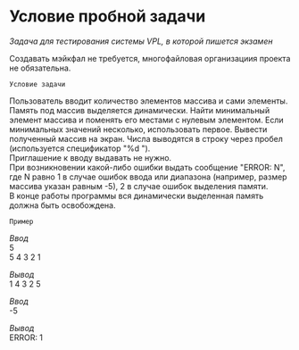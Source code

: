 # Условие пробной задачи 

*Задача для тестирования системы VPL, в которой пишется экзамен*

Создавать мэйкфал не требуется, многофайловая организациия проекта не обязательна. 

`Условие задачи`

Пользователь вводит количество элементов массива и сами элементы. Память под массив выделяется динамически. Найти минимальный элемент массива и поменять его местами с нулевым элементом. Если минимальных значений несколько, использовать первое. Вывести полученный массив на экран. Числа выводятся в строку через пробел (используется спецификатор "%d ").  
Приглашение к вводу выдавать не нужно.  
При возникновении какой-либо ошибки выдать сообщение "ERROR: N", где N равно 1 в случае ошибок ввода или диапазона (например, размер массива указан равным -5), 2 в случае ошибок выделения памяти.  
В конце работы программы вся динамически выделенная память должна быть освобождена.

`Пример`

_Ввод_  
5  
5 4 3 2 1

_Вывод_  
1 4 3 2 5


_Ввод_  
-5  

_Вывод_  
ERROR: 1
